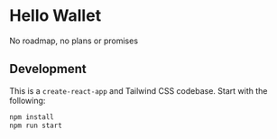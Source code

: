 # Hello Wallet

No roadmap, no plans or promises

## Development

This is a `create-react-app` and Tailwind CSS codebase. Start with the following:

```bash
npm install
npm run start
```

